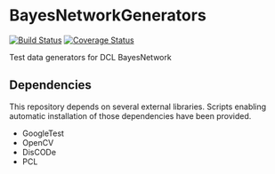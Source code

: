 # BayesNetworkGenerators

[![Build Status](https://travis-ci.org/qiubix/BayesNetworkGenerators.svg?branch=master)](https://travis-ci.org/qiubix/BayesNetworkGenerators)
[![Coverage Status](https://coveralls.io/repos/github/qiubix/BayesNetworkGenerators/badge.svg?branch=master)](https://coveralls.io/github/qiubix/BayesNetworkGenerators?branch=master)

Test data generators for DCL BayesNetwork

## Dependencies
This repository depends on several external libraries. Scripts enabling automatic installation of those dependencies have been provided.

- GoogleTest
- OpenCV
- DisCODe
- PCL
